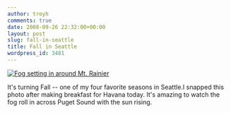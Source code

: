 ```yaml
---
author: troyh
comments: true
date: 2008-09-26 22:32:00+00:00
layout: post
slug: fall-in-seattle
title: Fall in Seattle
wordpress_id: 3481
---
```


[![Fog setting in around Mt. Rainier](http://farm4.static.flickr.com/3042/2890276420_068dc7531f.jpg)](http://www.flickr.com/photos/troyh/2890276420/)

It's turning Fall -- one of my four favorite seasons in Seattle.I snapped this photo after making breakfast for Havana today. It's amazing to watch the fog roll in across Puget Sound with the sun rising.
